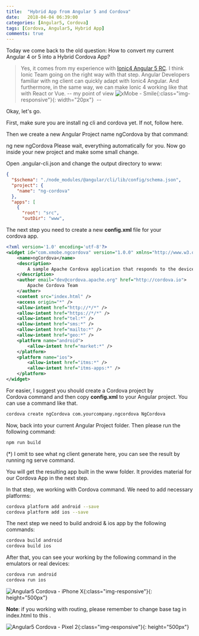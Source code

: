 ```yaml
---
title:  "Hybrid App from Angular 5 and Cordova"
date:   2018-04-04 06:39:00
categories: [Angular5, Cordova]
tags: [Cordova, Angular5, Hybrid App]
comments: true
---
```


Today we come back to the old question: How to convert my current Angular 4 or 5 into a Hybrid Cordova App?

>Yes, it comes from my experience with [Ionic4 Angular 5 RC][experiencing-ionic4-angular5-project-rc]. I think Ionic Team going on the right way with that step. Angular Developers familiar with ng client can quickly adapt with Ionic4 Angular. And furthermore, in the same way, we can make Ionic 4 working like that with React or Vue. -- my point of view ![xMobe - Smile](https://s.w.org/images/core/emoji/2.4/svg/1f601.svg){:class="img-responsive"}{: width="20px"}  --

Okay, let's go.

First, make sure you are install ng cli and cordova yet. If not, follow here.

Then we create a new Angular Project name ngCordova by that command:

ng new ngCordova
Please wait, everything automatically for you. Now go inside your new project and make some small change.

Open .angular-cli.json and change the output directory to www:

```json
{
  "$schema": "./node_modules/@angular/cli/lib/config/schema.json",
  "project": {
    "name": "ng-cordova"
  },
  "apps": [
    {
      "root": "src",
      "outDir": "www",
```

The next step you need to create a new **config.xml** file for your cordova app.

```xml
<?xml version='1.0' encoding='utf-8'?>
<widget id="com.xmobe.ngcordova" version="1.0.0" xmlns="http://www.w3.org/ns/widgets" xmlns:cdv="http://cordova.apache.org/ns/1.0">
    <name>ngCordova</name>
    <description>
        A sample Apache Cordova application that responds to the deviceready event.
    </description>
    <author email="dev@cordova.apache.org" href="http://cordova.io">
        Apache Cordova Team
    </author>
    <content src="index.html" />
    <access origin="*" />
    <allow-intent href="http://*/*" />
    <allow-intent href="https://*/*" />
    <allow-intent href="tel:*" />
    <allow-intent href="sms:*" />
    <allow-intent href="mailto:*" />
    <allow-intent href="geo:*" />
    <platform name="android">
        <allow-intent href="market:*" />
    </platform>
    <platform name="ios">
        <allow-intent href="itms:*" />
        <allow-intent href="itms-apps:*" />
    </platform>
</widget>
```

For easier, I suggest you should create a Cordova project by Cordova command and then copy **config.xml** to your Angular project. You can use a command like that.

```bash
cordova create ngCordova com.yourcompany.ngcordova NgCordova
```

Now, back into your current Angular Project folder. Then please run the following command:

```bash
npm run build
```

(*) I omit to see what ng client generate here, you can see the result by running ng serve command.

You will get the resulting app built in the www folder. It provides material for our Cordova App in the next step.

In that step, we working with Cordova command. We need to add necessary platforms:

```bash
cordova platform add android --save
cordova platform add ios --save
```

The next step we need to build android & ios app by the following commands:

```bash
cordova build android
cordova build ios
```

After that, you can see your working by the following command in the emulators or real devices:

```bash
cordova run android
cordova run ios
```

![Angular5 Cordova - iPhone X](https://www.xmobe.com/assets/images/2018/04/Simulator-Screen-Shot-iPhone-X-2018-04-03-at-21.45.45_iphonexspacegrey_portrait-1024x1024.png){:class="img-responsive"}{: height="500px"}

**Note**: if you working with routing, please remember to change base tag in index.html to this <base href="./">.

![Angular5 Cordova - Pixel 2](https://www.xmobe.com/assets/images/2018/04/Screenshot_1522767718_pixel_really_blue_portrait-1022x1024.png){:class="img-responsive"}{: height="500px"}


[experiencing-ionic4-angular5-project-rc]: https://www.xmobe.com/ionic/experiencing-ionic4-angular5-project-rc/
